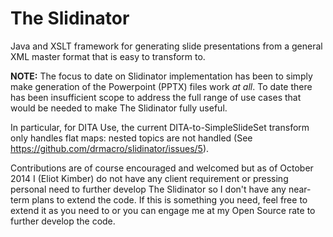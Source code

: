 The Slidinator
==============

Java and XSLT framework for generating slide presentations from a general XML master format that is easy to transform to. 

**NOTE:** The focus to date on Slidinator implementation has been to simply make generation of the Powerpoint (PPTX) files work _at all_. To date there has been insufficient scope to address the full range of use cases that would be needed to make The Slidinator fully useful.

In particular, for DITA Use, the current DITA-to-SimpleSlideSet transform only handles flat maps: nested topics are not handled (See https://github.com/drmacro/slidinator/issues/5). 

Contributions are of course encouraged and welcomed but as of October 2014 I (Eliot Kimber) do not have any client requirement or pressing personal need to further develop The Slidinator so I don't have any near-term plans to extend the code. If this is something you need, feel free to extend it as you need to or you can engage me at my Open Source rate to further develop the code.
